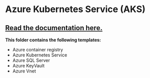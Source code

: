 <h1>Azure Kubernetes Service (AKS)</h1>
<h2><a href="https://docs.microsoft.com/en-us/azure/aks/" target="_blank">Read the documentation here.</a></h2>

<p><strong>This folder contains the following templates: </strong></p>
<ul>
    <li>Azure container registry</li>
    <li>Azure Kubernetes Service</li>
    <li>Azure SQL Server</li>
    <li>Azure KeyVault</li>
    <li>Azure Vnet</li>
</ul>


<!-- <a href="https://azuredeploy.net/?repository=https://github.com/user/repo" target="_blank">
    <img src="http://azuredeploy.net/deploybutton.png"/>
</a> -->
